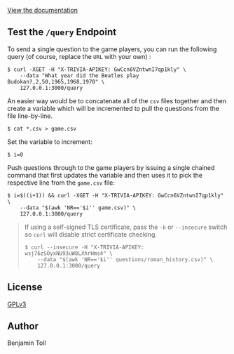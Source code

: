 [View the documentation](https://pkg.go.dev/github.com/btoll/trivial)

## Test the `/query` Endpoint

To send a single question to the game players, you can run the following query (of course, replace the `URL` with your own) :

```
$ curl -XGET -H "X-TRIVIA-APIKEY: GwCcn6VZntwnI7qp1kly" \
    --data "What year did the Beatles play Budokan?,2,50,1965,1968,1970" \
    127.0.0.1:3000/query
```

An easier way would be to concatenate all of the `csv` files together and then create a variable which will be incremented to pull the questions from the file line-by-line.

```
$ cat *.csv > game.csv
```

Set the variable to increment:

```
$ i=0
```

Push questions through to the game players by issuing a single chained command that first updates the variable and then uses it to pick the respective line from the `game.csv` file:

```
$ i=$((i+1)) && curl -XGET -H "X-TRIVIA-APIKEY: GwCcn6VZntwnI7qp1kly" \
    --data "$(awk 'NR=='$i'' game.csv)" \
    127.0.0.1:3000/query
```

> If using a self-signed TLS certificate, pass the `-k` or `--insecure` switch so `curl` will disable strict certificate checking.
>
> ```
> $ curl --insecure -H "X-TRIVIA-APIKEY: wsj76zSOyxNU93uW8LXhrHms4" \
>     --data "$(awk 'NR=='$i'' questions/roman_history.csv)" \
>     127.0.0.1:3000/query
> ```

## License

[GPLv3](COPYING)

## Author

Benjamin Toll

